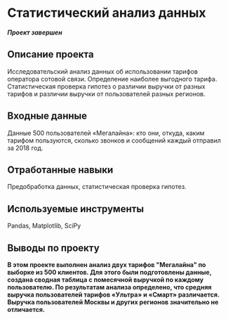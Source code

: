 # Статистический анализ данных
***Проект завершен***
## Описание проекта
Исследовательский анализ данных об использовании тарифов оператора сотовой связи. Определение наиболее выгодного тарифа. Статистическая проверка гипотез о различии выручки от разных тарифов и различии выручки от пользователей разных регионов.
## Входные данные
Данные 500 пользователей «Мегалайна»: кто они, откуда, каким тарифом пользуются, сколько звонков и сообщений каждый отправил за 2018 год.
## Отработанные навыки
Предобработка данных, статистическая проверка гипотез.
## Используемые инструменты
Pandas, Matplotlib, SciPy
## Выводы по проекту
**В этом проекте выполнен анализ двух тарифов "Мегалайна" по выборке из 500 клиентов. Для этого были подготовлены данные, создана сводная таблица с помесячной выручкой по каждому пользователю. По результатам анализа определено, что средняя выручка пользователей тарифов «Ультра» и «Смарт» различается. Выручка пользователей Москвы и других регионов значительно не отличается.**
